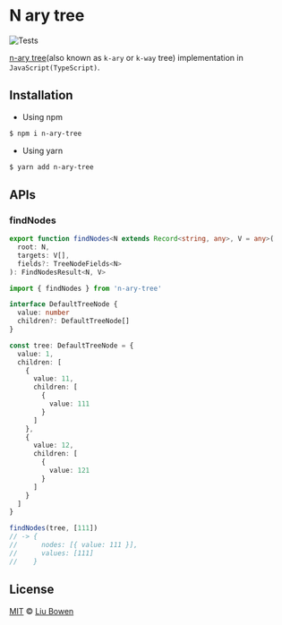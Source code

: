 # N ary tree

![Tests](https://github.com/lbwa/n-ary/workflows/Tests/badge.svg)

[n-ary tree](https://en.wikipedia.org/wiki/M-ary_tree)(also known as `k-ary` or `k-way` tree) implementation in `JavaScript(TypeScript)`.

## Installation

- Using npm

```bash
$ npm i n-ary-tree
```

- Using yarn

```bash
$ yarn add n-ary-tree
```

## APIs

### findNodes

```ts
export function findNodes<N extends Record<string, any>, V = any>(
  root: N,
  targets: V[],
  fields?: TreeNodeFields<N>
): FindNodesResult<N, V>
```

```ts
import { findNodes } from 'n-ary-tree'

interface DefaultTreeNode {
  value: number
  children?: DefaultTreeNode[]
}

const tree: DefaultTreeNode = {
  value: 1,
  children: [
    {
      value: 11,
      children: [
        {
          value: 111
        }
      ]
    },
    {
      value: 12,
      children: [
        {
          value: 121
        }
      ]
    }
  ]
}

findNodes(tree, [111])
// -> {
//      nodes: [{ value: 111 }],
//      values: [111]
//    }
```

## License

[MIT](./LICENSE) © [Liu Bowen](https://github.com/lbwa)
